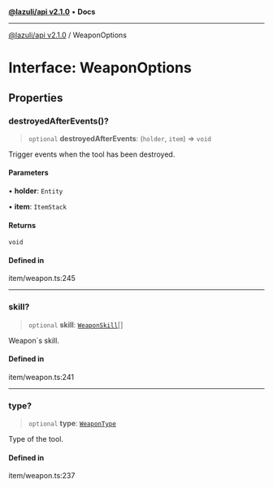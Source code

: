[**@lazuli/api v2.1.0**](../README.md) • **Docs**

***

[@lazuli/api v2.1.0](../globals.md) / WeaponOptions

# Interface: WeaponOptions

## Properties

### destroyedAfterEvents()?

> `optional` **destroyedAfterEvents**: (`holder`, `item`) => `void`

Trigger events when the tool has been destroyed.

#### Parameters

• **holder**: `Entity`

• **item**: `ItemStack`

#### Returns

`void`

#### Defined in

item/weapon.ts:245

***

### skill?

> `optional` **skill**: [`WeaponSkill`](../classes/WeaponSkill.md)[]

Weapon`s skill.

#### Defined in

item/weapon.ts:241

***

### type?

> `optional` **type**: [`WeaponType`](../type-aliases/WeaponType.md)

Type of the tool.

#### Defined in

item/weapon.ts:237
